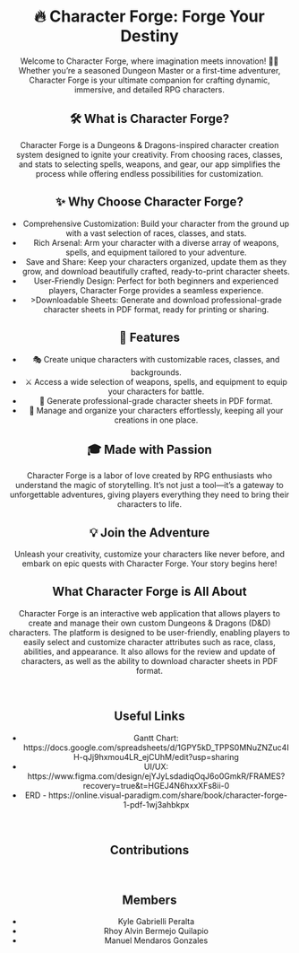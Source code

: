 <html>
  <head>
  </head>
  <body>
    <div style="text-align: center">
      <div class="intro">
        <h1>🔥 Character Forge: Forge Your Destiny</h1>
        <p>
            Welcome to <span class="highlight">Character Forge</span>, where imagination meets innovation! 🎲✨ Whether you’re a seasoned Dungeon Master or a first-time adventurer, 
            <span class="highlight">Character Forge</span> is your ultimate companion for crafting dynamic, immersive, and detailed RPG characters.
        </p>
    </div>
    <h2>🛠️ What is Character Forge?</h2>
    <p>
        Character Forge is a Dungeons & Dragons-inspired character creation system designed to ignite your creativity. From choosing races, classes, and stats to selecting spells, weapons, and gear, 
        our app simplifies the process while offering endless possibilities for customization.
    </p>
    <h2>✨ Why Choose Character Forge?</h2>
    <ul>
        <li>Comprehensive Customization</span>: Build your character from the ground up with a vast selection of races, classes, and stats.</li>
        <li>Rich Arsenal</span>: Arm your character with a diverse array of weapons, spells, and equipment tailored to your adventure.</li>
        <li>Save and Share</span>: Keep your characters organized, update them as they grow, and download beautifully crafted, ready-to-print character sheets.</li>
        <li>User-Friendly Design</span>: Perfect for both beginners and experienced players, Character Forge provides a seamless experience.</li>
      <li>>Downloadable Sheets</span>: Generate and download professional-grade character sheets in PDF format, ready for printing or sharing.</li>
    </ul>
    <h2>📜 Features</h2>
    <ul>
        <li>🎭 Create unique characters with customizable races, classes, and backgrounds.</li>
        <li>⚔️ Access a wide selection of weapons, spells, and equipment to equip your characters for battle.</li>
        <li>📄 Generate professional-grade character sheets in PDF format.</li>
        <li>📂 Manage and organize your characters effortlessly, keeping all your creations in one place.</li>
    </ul>
    <h2>🎓 Made with Passion</h2>
    <p>
        Character Forge is a labor of love created by RPG enthusiasts who understand the magic of storytelling. It’s not just a tool—it’s a gateway to unforgettable adventures, giving players everything they need to bring their characters to life.
    </p>
    <h2>💡 Join the Adventure</h2>
    <p>
        Unleash your creativity, customize your characters like never before, and embark on epic quests with <span class="highlight">Character Forge</span>. Your story begins here!
    </p>
      <h2><b>What Character Forge is All About</b></h2>
      <p>
        Character Forge is an interactive web application that allows players to create and manage their own custom Dungeons & Dragons (D&D) characters. 
        The platform is designed to be user-friendly, enabling players to easily select and customize character attributes such as race, class, abilities, 
        and appearance. It also allows for the review and update of characters, as well as the ability to download character sheets in PDF format.
      </p>
        <br>
      <h2><b>Useful Links</b></h2>
        <ul>
          <li>Gantt Chart:  https://docs.google.com/spreadsheets/d/1GPY5kD_TPPS0MNuZNZuc4IH-qJj9hxmou4LR_ejCUhM/edit?usp=sharing</li>
          <li>UI/UX:  https://www.figma.com/design/ejYJyLsdadiqOqJ6o0GmkR/FRAMES?recovery=true&t=HGEJ4N6hxxXFs8ii-0</li>
          <li>ERD - https://online.visual-paradigm.com/share/book/character-forge-1-pdf-1wj3ahbkpx</li>
        </ul>
        <br>
      <h2><b>Contributions</b></h2>
        <br>
      <h2><b>Members</b></h2>
        <ul>
          <li>Kyle Gabrielli Peralta</li>
          <li>Rhoy Alvin Bermejo Quilapio</li>
          <li>Manuel Mendaros Gonzales</li>
        </ul>
      </div>
  </body>
</html>



